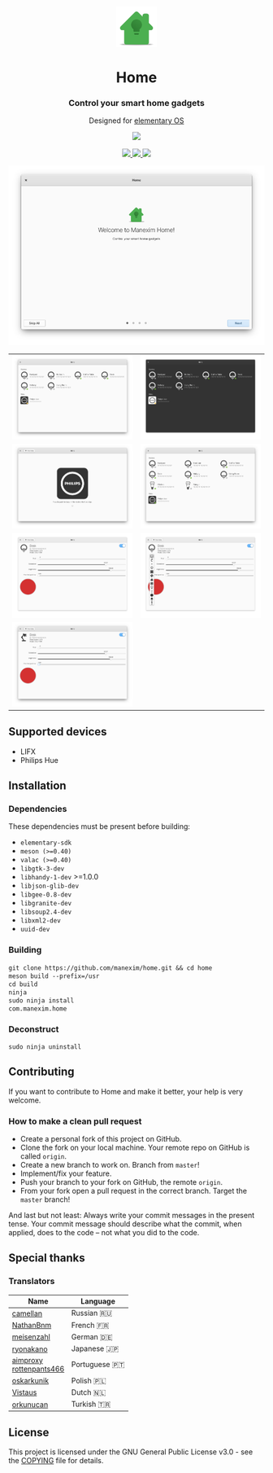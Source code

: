 <div align="center">
  <span align="center"> <img width="80" height="80" class="center" src="data/icons/128/com.manexim.home.svg" alt="Icon"></span>
  <h1 align="center">Home</h1>
  <h3 align="center">Control your smart home gadgets</h3>
  <p align="center">Designed for <a href="https://elementary.io">elementary OS</a></p>
</div>

<p align="center">
  <a href="https://appcenter.elementary.io/com.manexim.home" target="_blank">
    <img src="https://appcenter.elementary.io/badge.svg">
  </a>
</p>

<p align="center">
  <a href="https://github.com/manexim/home/actions/workflows/main.yml">
    <img src="https://github.com/manexim/home/workflows/CI/badge.svg">
  </a>
  <a href="https://github.com/manexim/home/releases/">
    <img src="https://img.shields.io/github/release/manexim/home.svg">
  </a>
  <a href="https://github.com/manexim/home/blob/master/COPYING">
    <img src="https://img.shields.io/github/license/manexim/home.svg">
  </a>
</p>

<p align="center">
  <img src="data/screenshots/000.png">
  <table>
    <tr>
      <td>
        <img src="data/screenshots/001.png">
      </td>
      <td>
        <img src="data/screenshots/002.png">
      </td>
    </tr>
    <tr>
      <td>
        <img src="data/screenshots/003.png">
      </td>
      <td>
        <img src="data/screenshots/004.png">
      </td>
    </tr>
    <tr>
      <td>
        <img src="data/screenshots/005.png">
      </td>
      <td>
        <img src="data/screenshots/006.png">
      </td>
    </tr>
    <tr>
      <td>
        <img src="data/screenshots/007.png">
      </td>
    </tr>
  </table>
</p>

## Supported devices

<ul>
  <li>LIFX</li>
  <li>Philips Hue</li>
</ul>

## Installation

### Dependencies
These dependencies must be present before building:
 - `elementary-sdk`
 - `meson (>=0.40)`
 - `valac (>=0.40)`
 - `libgtk-3-dev`
 - `libhandy-1-dev` >=1.0.0
 - `libjson-glib-dev`
 - `libgee-0.8-dev`
 - `libgranite-dev`
 - `libsoup2.4-dev`
 - `libxml2-dev`
 - `uuid-dev`

### Building

```
git clone https://github.com/manexim/home.git && cd home
meson build --prefix=/usr
cd build
ninja
sudo ninja install
com.manexim.home
```

### Deconstruct

```
sudo ninja uninstall
```

## Contributing

If you want to contribute to Home and make it better, your help is very welcome.

### How to make a clean pull request

- Create a personal fork of this project on GitHub.
- Clone the fork on your local machine. Your remote repo on GitHub is called `origin`.
- Create a new branch to work on. Branch from `master`!
- Implement/fix your feature.
- Push your branch to your fork on GitHub, the remote `origin`.
- From your fork open a pull request in the correct branch. Target the `master` branch!

And last but not least: Always write your commit messages in the present tense.
Your commit message should describe what the commit, when applied, does to the code – not what you did to the code.

## Special thanks

### Translators

| Name                                                                                           | Language     |
| ---------------------------------------------------------------------------------------------- | ------------ |
| [camellan](https://github.com/camellan)                                                        | Russian 🇷🇺    |
| [NathanBnm](https://github.com/NathanBnm)                                                      | French 🇫🇷     |
| [meisenzahl](https://github.com/meisenzahl)                                                    | German 🇩🇪     |
| [ryonakano](https://github.com/ryonakano)                                                      | Japanese 🇯🇵   |
| [aimproxy](https://github.com/aimproxy)<br>[rottenpants466](https://github.com/rottenpants466) | Portuguese 🇵🇹 |
| [oskarkunik](https://github.com/oskarkunik)                                                    | Polish 🇵🇱     |
| [Vistaus ](https://github.com/Vistausk)                                                        | Dutch 🇳🇱      |
| [orkunucan](https://github.com/orkunucan)                                                      | Turkish 🇹🇷    |

## License

This project is licensed under the GNU General Public License v3.0 - see the [COPYING](COPYING) file for details.
